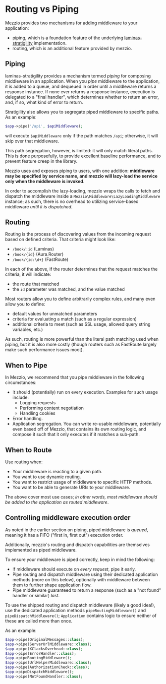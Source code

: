 # Routing vs Piping

Mezzio provides two mechanisms for adding middleware to your
application:

- piping, which is a foundation feature of the underlying
  [laminas-stratigility](https://docs.laminas.dev/laminas-stratigility/)
  implementation.
- routing, which is an additional feature provided by mezzio.

## Piping

laminas-stratigility provides a mechanism termed _piping_ for composing middleware
in an application. When you _pipe_ middleware to the application, it is added to
a queue, and dequeued in order until a middleware returns a response instance.
If none ever returns a response instance, execution is delegated to a "final
handler", which determines whether to return an error, and, if so, what
kind of error to return.

Stratigility also allows you to segregate piped middleware to specific paths. As
an example:

```php
$app->pipe('/api', $apiMiddleware);
```

will execute `$apiMiddleware` only if the path matches `/api`; otherwise, it
will skip over that middleware.

This path segregation, however, is limited: it will only match literal paths.
This is done purposefully, to provide excellent baseline performance, and to
prevent feature creep in the library.

Mezzio uses and exposes piping to users, with one addition: **middleware
may be specified by service name, and mezzio will lazy-load the service
only when the middleware is invoked**.

In order to accomplish the lazy-loading, mezzio wraps the calls to
fetch and dispatch the middleware inside a
`Mezzio\Middleware\LazyLoadingMiddleware` instance; as such, there is
no overhead to utilizing service-based middleware _until it is dispatched_.

## Routing

Routing is the process of discovering values from the incoming request based on
defined criteria. That criteria might look like:

- `/book/:id` (Laminas)
- `/book/{id}` (Aura.Router)
- `/book/{id:\d+}` (FastRoute)

In each of the above, if the router determines that the request matches the
criteria, it will indicate:

- the route that matched
- the `id` parameter was matched, and the value matched

Most routers allow you to define arbitrarily complex rules, and many even allow
you to define:

- default values for unmatched parameters
- criteria for evaluating a match (such as a regular expression)
- additional criteria to meet (such as SSL usage, allowed query string
  variables, etc.)

As such, routing is more powerful than the literal path matching used when
piping, but it is also more costly (though routers such as FastRoute largely
make such performance issues moot).

## When to Pipe

In Mezzio, we recommend that you pipe middleware in the following
circumstances:

- It should (potentially) run on every execution. Examples for such usage
  include:
    - Logging requests
    - Performing content negotiation
    - Handling cookies
- Error handling.
- Application segregation. You can write re-usable middleware, potentially even
  based off of Mezzio, that contains its own routing logic, and compose it
  such that it only executes if it matches a sub-path.

## When to Route

Use routing when:

- Your middleware is reacting to a given path.
- You want to use dynamic routing.
- You want to restrict usage of middleware to specific HTTP methods.
- You want to be able to generate URIs to your middleware.

The above cover most use cases; _in other words, most middleware should be added
to the application as routed middleware_.

## Controlling middleware execution order

As noted in the earlier section on piping, piped middleware is _queued_, meaning
it has a FIFO ("first in, first out") execution order.

Additionally, mezzio's routing and dispatch capabilities are themselves
implemented as piped middleware.

To ensure your middleware is piped correctly, keep in mind the following:

- If middleware should execute on _every request_, pipe it early.
- Pipe routing and dispatch middleware using their dedicated application methods
  (more on this below), optionally with middleware between them to further shape
  application flow.
- Pipe middleware guaranteed to return a response (such as a "not found" handler
  or similar) _last_.

To use the shipped routing and dispatch middleware (likely a good idea!), use
the dedicated application methods `pipeRoutingMiddleware()` and
`pipeDispatchMiddleware()`; `Application` contains logic to ensure neither of
these are called more than once.

As an example:

```php
$app->pipe(OriginalMessages::class);
$app->pipe(ServerUrlMiddleware::class);
$app->pipe(XClacksOverhead::class);
$app->pipe(ErrorHandler::class);
$app->pipeRoutingMiddleware();
$app->pipe(UrlHelperMiddleware::class);
$app->pipe(AuthorizationCheck::class);
$app->pipeDispatchMiddleware();
$app->pipe(NotFoundHandler::class);
```

